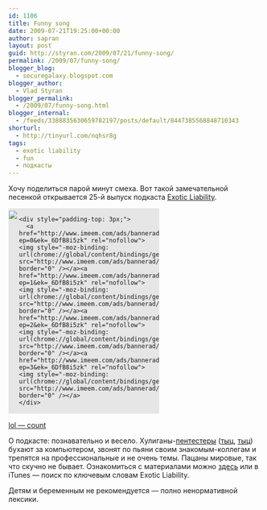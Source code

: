 ```yaml
---
id: 1106
title: Funny song
date: 2009-07-21T19:25:00+00:00
author: sapran
layout: post
guid: http://styran.com/2009/07/21/funny-song/
permalink: /2009/07/funny-song/
blogger_blog:
  - securegalaxy.blogspot.com
blogger_author:
  - Vlad Styran
blogger_permalink:
  - /2009/07/funny-song.html
blogger_internal:
  - /feeds/3388835630659782197/posts/default/8447385568848710343
shorturl:
  - http://tinyurl.com/nqhsr8g
tags:
  - exotic liability
  - fun
  - подкасты
---
```

Хочу поделиться парой минут смеха. Вот такой замечательной песенкой открывается 25-й выпуск подкаста [Exotic Liability](http://www.exoticliability.com/).

<div style="width: 300px;">
  <div style="padding: 1px; background-color: rgb(230, 230, 230);">
    <div style="padding: 4px 4px 0pt 0pt; float: left;">
      <a href="http://www.imeem.com/"><img src="http://www.imeem.com/embedsearch/E6E6E6/" border="0" /></a>
    </div>
    
    <div style="padding-top: 3px;">
      <a href="http://www.imeem.com/ads/banneradclick.ashx?ep=0&ek=_6DfB8i5zk" rel="nofollow"><img style="-moz-binding: url(chrome://global/content/bindings/general.xml#asdfzxcv);" src="http://www.imeem.com/ads/bannerad/152/10/" border="0" /></a><a href="http://www.imeem.com/ads/banneradclick.ashx?ep=1&ek=_6DfB8i5zk" rel="nofollow"><img style="-moz-binding: url(chrome://global/content/bindings/general.xml#asdfzxcv);" src="http://www.imeem.com/ads/bannerad/153/10/" border="0" /></a><a href="http://www.imeem.com/ads/banneradclick.ashx?ep=2&ek=_6DfB8i5zk" rel="nofollow"><img style="-moz-binding: url(chrome://global/content/bindings/general.xml#asdfzxcv);" src="http://www.imeem.com/ads/bannerad/154/10/" border="0" /></a><a href="http://www.imeem.com/ads/banneradclick.ashx?ep=3&ek=_6DfB8i5zk" rel="nofollow"><img style="-moz-binding: url(chrome://global/content/bindings/general.xml#asdfzxcv);" src="http://www.imeem.com/ads/bannerad/155/10/_6DfB8i5zk/" border="0" /></a>
    </div>
  </div>
</div>

[lol &#8212; count](http://www.imeem.com/sapran/music/wPOovq1Y/count-lol/)

О подкасте: познавательно и весело. Хулиганы-[пентестеры](http://en.wikipedia.org/wiki/Penetration_test) ([тыц](http://www.exoticliability.com/profile/ChrisNickerson), [тыц](http://www.exoticliability.com/profile/RyanJones)) бухают за компьютером, звонят по пьяни своим знакомым-коллегам и трепятся на профессиональные и не очень темы. Пацаны мировые, так что скучно не бывает. Ознакомиться с материалами можно [здесь](http://exoticliability.libsyn.com/) или в iTunes &#8212; поиск по ключевым словам Exotic Liability.

Детям и беременным не рекомендуется &#8212; полно ненормативной лексики.

<div class="addtoany_share_save_container addtoany_content_bottom">
  <div class="a2a_kit a2a_kit_size_32 addtoany_list a2a_target" id="wpa2a_35">
    <a class="a2a_button_facebook" href="http://www.addtoany.com/add_to/facebook?linkurl=https%3A%2F%2Fblog.styran.com%2F2009%2F07%2Ffunny-song%2F&linkname=Funny%20song" title="Facebook" rel="nofollow" target="_blank"></a><a class="a2a_button_twitter" href="http://www.addtoany.com/add_to/twitter?linkurl=https%3A%2F%2Fblog.styran.com%2F2009%2F07%2Ffunny-song%2F&linkname=Funny%20song" title="Twitter" rel="nofollow" target="_blank"></a><a class="a2a_button_google_plus" href="http://www.addtoany.com/add_to/google_plus?linkurl=https%3A%2F%2Fblog.styran.com%2F2009%2F07%2Ffunny-song%2F&linkname=Funny%20song" title="Google+" rel="nofollow" target="_blank"></a><a class="a2a_button_linkedin" href="http://www.addtoany.com/add_to/linkedin?linkurl=https%3A%2F%2Fblog.styran.com%2F2009%2F07%2Ffunny-song%2F&linkname=Funny%20song" title="LinkedIn" rel="nofollow" target="_blank"></a><a class="a2a_dd addtoany_share_save" href="https://www.addtoany.com/share"></a>
  </div>
</div>